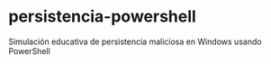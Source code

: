 # persistencia-powershell
Simulación educativa de persistencia maliciosa en Windows usando PowerShell
